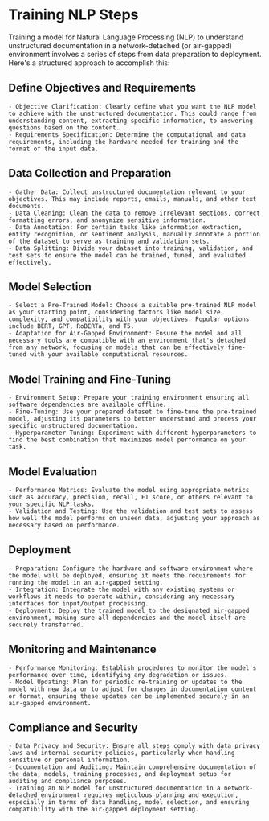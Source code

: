 # Training NLP Steps

Training a model for Natural Language Processing (NLP) to understand unstructured documentation in a network-detached (or air-gapped) environment involves a series of steps from data preparation to deployment. Here's a structured approach to accomplish this:

## Define Objectives and Requirements

    - Objective Clarification: Clearly define what you want the NLP model to achieve with the unstructured documentation. This could range from understanding content, extracting specific information, to answering questions based on the content.
    - Requirements Specification: Determine the computational and data requirements, including the hardware needed for training and the format of the input data.

## Data Collection and Preparation

    - Gather Data: Collect unstructured documentation relevant to your objectives. This may include reports, emails, manuals, and other text documents.
    - Data Cleaning: Clean the data to remove irrelevant sections, correct formatting errors, and anonymize sensitive information.
    - Data Annotation: For certain tasks like information extraction, entity recognition, or sentiment analysis, manually annotate a portion of the dataset to serve as training and validation sets.
    - Data Splitting: Divide your dataset into training, validation, and test sets to ensure the model can be trained, tuned, and evaluated effectively.

## Model Selection

    - Select a Pre-Trained Model: Choose a suitable pre-trained NLP model as your starting point, considering factors like model size, complexity, and compatibility with your objectives. Popular options include BERT, GPT, RoBERTa, and T5.
    - Adaptation for Air-Gapped Environment: Ensure the model and all necessary tools are compatible with an environment that's detached from any network, focusing on models that can be effectively fine-tuned with your available computational resources.

## Model Training and Fine-Tuning

    - Environment Setup: Prepare your training environment ensuring all software dependencies are available offline.
    - Fine-Tuning: Use your prepared dataset to fine-tune the pre-trained model, adjusting its parameters to better understand and process your specific unstructured documentation.
    - Hyperparameter Tuning: Experiment with different hyperparameters to find the best combination that maximizes model performance on your task.

## Model Evaluation

    - Performance Metrics: Evaluate the model using appropriate metrics such as accuracy, precision, recall, F1 score, or others relevant to your specific NLP tasks.
    - Validation and Testing: Use the validation and test sets to assess how well the model performs on unseen data, adjusting your approach as necessary based on performance.

## Deployment

    - Preparation: Configure the hardware and software environment where the model will be deployed, ensuring it meets the requirements for running the model in an air-gapped setting.
    - Integration: Integrate the model with any existing systems or workflows it needs to operate within, considering any necessary interfaces for input/output processing.
    - Deployment: Deploy the trained model to the designated air-gapped environment, making sure all dependencies and the model itself are securely transferred.

## Monitoring and Maintenance

    - Performance Monitoring: Establish procedures to monitor the model's performance over time, identifying any degradation or issues.
    - Model Updating: Plan for periodic re-training or updates to the model with new data or to adjust for changes in documentation content or format, ensuring these updates can be implemented securely in an air-gapped environment.

## Compliance and Security

    - Data Privacy and Security: Ensure all steps comply with data privacy laws and internal security policies, particularly when handling sensitive or personal information.
    - Documentation and Auditing: Maintain comprehensive documentation of the data, models, training processes, and deployment setup for auditing and compliance purposes.
    - Training an NLP model for unstructured documentation in a network-detached environment requires meticulous planning and execution, especially in terms of data handling, model selection, and ensuring compatibility with the air-gapped deployment setting.
